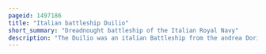 ```yaml
---
pageid: 1497186
title: "Italian battleship Duilio"
short_summary: "Dreadnought battleship of the Italian Royal Navy"
description: "The Duilio was an italian Battleship from the andrea Doria Class which served on the regia Marina during World War I and World War Ii. She was named after roman Fleet Commander Gaius Duilius. Duilio was laid down in February 1912, launched in April 1913, and completed in May 1916. She was initially armed with a main Battery of thirteen 305mm Guns but a major Reconstruction in the late 1930S replaced them with ten 320mm Guns. Duilio saw no Action during World War I owing to the Inactivity of the austro-hungarian Fleet during the Conflict. In the 1920s she cruised the Mediterranean and was involved in the Corfu Incident in 1923."
---
```


